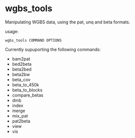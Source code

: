 # wgbs_tools
Manipulating WGBS data, using the pat, unq and beta formats.

usage:
```
wgbs_tools COMMAND OPTIONS
```

Currently supuporting the following commands:
* bam2pat
* bed2beta
* beta2bed
* beta2bw
* beta_cov
* beta_to_450k
* beta_to_blocks
* compare_betas
* dmb
* index
* merge
* mix_pat
* pat2beta
* view
* vis
